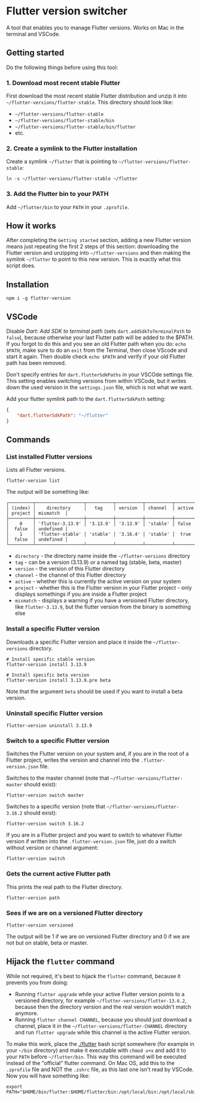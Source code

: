 # Flutter version switcher

A tool that enables you to manage Flutter versions. Works on Mac in the terminal and VSCode.

## Getting started

Do the following things before using this tool:

### 1. Download most recent stable Flutter

First download the most recent stable Flutter distribution and unzip it into `~/flutter-versions/flutter-stable`. This directory should look like:

- `~/flutter-versions/flutter-stable`
- `~/flutter-versions/flutter-stable/bin`
- `~/flutter-versions/flutter-stable/bin/flutter`
- etc.

### 2. Create a symlink to the Flutter installation

Create a symlink `~/flutter` that is pointing to `~/flutter-versions/flutter-stable`:

```shell
ln -s ~/flutter-versions/flutter-stable ~/flutter
```

### 3. Add the Flutter bin to your PATH

Add `~/flutter/bin` to your `PATH` in your `.zprofile`.

## How it works

After completing the `Getting started` section, adding a new Flutter version means just repeating the first 2 steps of this section: downloading the Flutter version and unzipping into `~/flutter-versions` and then making the symlink `~/flutter` to point to this new version. This is exactly what this script does.

## Installation

`npm i -g flutter-version`

## VSCode

Disable _Dart: Add SDK to terminal path_ (sets `dart.addSdkToTerminalPath` to `false`), because otherwise your last Flutter path will be added to the $PATH. If you forgot to do this and you see an old Flutter path when you do: `echo $PATH`, make sure to do an `exit` from the Terminal, then close VScode and start it again. Then double check `echo $PATH` and verify if your old Flutter path has been removed.

Don't specify entries for `dart.flutterSdkPaths` in your VSCOde settings file. This setting enables switching versions from within VSCode, but it writes down the used version in the `settings.json` file, which is not what we want.

Add your flutter symlink path to the `dart.flutterSdkPath` setting:

```json
{
    "dart.flutterSdkPath": "~/flutter"
}
```

## Commands

### List installed Flutter versions

Lists all Flutter versions.

```shell
flutter-version list
```
The output will be something like:

```shell
┌─────────┬──────────────────┬──────────┬──────────┬──────────┬────────┬─────────┬───────────┐
│ (index) │    directory     │   tag    │ version  │ channel  │ active │ project │ mismatch  │
├─────────┼──────────────────┼──────────┼──────────┼──────────┼────────┼─────────┼───────────┤
│    0    │ 'flutter-3.13.9' │ '3.13.9' │ '3.13.9' │ 'stable' │ false  │  false  │ undefined │
│    1    │ 'flutter-stable' │ 'stable' │ '3.16.4' │ 'stable' │  true  │  false  │ undefined │
└─────────┴──────────────────┴──────────┴──────────┴──────────┴────────┴─────────┴───────────┘
```

- `directory` - the directory name inside the `~/flutter-versions` directory
- `tag` - can be a version (3.13.9) or a named tag (stable, beta, master)
- `version` - the version of this Flutter directory
- `channel` - the channel of this Flutter directory
- `active` - whether this is currently the active version on your system
- `project` - whether this is the Flutter version in your Flutter project - only displays somethings if you are inside a Flutter project
- `mismatch` - displays a warning if you have a versioned Flutter directory, like `flutter-3.13.9`, but the flutter version from the binary is something else

### Install a specific Flutter version

Downloads a specific Flutter version and place it inside the `~/flutter-versions` directory.

```shell
# Install specific stable version
flutter-version install 3.13.9

# Install specific beta version
flutter-version install 3.13.9.pre beta
```

Note that the argument `beta` should be used if you want to install a beta version.

### Uninstall specific Flutter version

```shell
flutter-version uninstall 3.13.9
```

### Switch to a specific Flutter version

Switches the Flutter version on your system and, if you are in the root of a Flutter project, writes the version and channel into the `.flutter-version.json` file.

Switches to the master channel (note that `~/flutter-versions/flutter-master` should exist):

```shell
flutter-version switch master
```

Switches to a specific version  (note that `~/flutter-versions/flutter-3.16.2` should exist):

```shell
flutter-version switch 3.16.2
```

If you are in a Flutter project and you want to switch to whatever Flutter version if written into the `.flutter-version.json` file, just do a switch without version or channel argument:

```shell
flutter-version switch
```

### Gets the current active Flutter path

This prints the real path to the Flutter directory.

```shell
flutter-version path
```

### Sees if we are on a versioned Flutter directory

```shell
flutter-version versioned
```

The output will be 1 if we are on versioned Flutter directory and 0 if we are not but on stable, beta or master.

## Hijack the `flutter` command

While not required, it's best to hijack the `flutter` command, because it prevents you from doing:

- Running `flutter upgrade` while your active Flutter version points to a versioned directory, for example `~/flutter-versions/flutter-13.6.2`, because then the directory version and the real version wouldn't match anymore.
- Running `flutter channel CHANNEL`, because you should just download a channel, place it in the `~/flutter-versions/flutter-CHANNEL` directory and run `flutter upgrade` while this channel is the active Flutter version.

To make this work, place the [./flutter](flutter) bash script somewhere (for example in your `~/bin` directory) and make it executable with `chmod u+x` and add it to your `PATH` before `~/flutter/bin`. This way this command will be executed instead of the "official" flutter command. On Mac OS, add this to the `.zprofile` file and NOT the `.zshrc` file, as this last one isn't read by VSCode. Now you will have something like:

```shell
export PATH="$HOME/bin/flutter:$HOME/flutter/bin:/opt/local/bin:/opt/local/sbin:$PATH"
```
